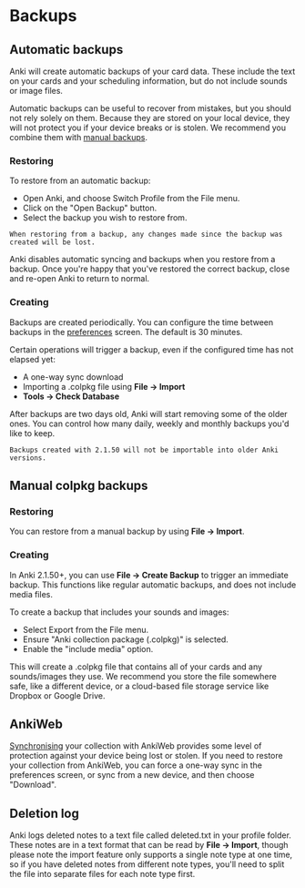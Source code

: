 # Backups

<!-- toc -->

## Automatic backups

Anki will create automatic backups of your card data. These include the text
on your cards and your scheduling information, but do not include sounds or
image files.

Automatic backups can be useful to recover from mistakes, but you should not
rely solely on them. Because they are stored on your local device, they will not
protect you if your device breaks or is stolen. We recommend you combine them with
[manual backups](#manual-colpkg-backups).

### Restoring

To restore from an automatic backup:

- Open Anki, and choose Switch Profile from the File menu.
- Click on the "Open Backup" button.
- Select the backup you wish to restore from.


```admonish caution
When restoring from a backup, any changes made since the backup was created will be lost.
```

Anki disables automatic syncing and backups when you restore from a backup. Once you're
happy that you've restored the correct backup, close and re-open Anki to return to normal.

### Creating

Backups are created periodically. You can configure the time between backups
in the [preferences](preferences.md) screen. The default is 30 minutes.

Certain operations will trigger a backup, even if the configured time has not
elapsed yet:

- A one-way sync download
- Importing a .colpkg file using **File → Import**
- **Tools → Check Database**

After backups are two days old, Anki will start removing some of the older ones.
You can control how many daily, weekly and monthly backups you'd like to keep.

```admonish info
Backups created with 2.1.50 will not be importable into older Anki versions.
```

## Manual colpkg backups

### Restoring

You can restore from a manual backup by using **File → Import**.

### Creating

In Anki 2.1.50+, you can use **File → Create Backup** to trigger an immediate backup. This
functions like regular automatic backups, and does not include media files.

To create a backup that includes your sounds and images:

- Select Export from the File menu.
- Ensure "Anki collection package (.colpkg)" is selected.
- Enable the "include media" option.

This will create a .colpkg file that contains all of your cards and any sounds/images they
use. We recommend you store the file somewhere safe, like a different device, or a cloud-based
file storage service like Dropbox or Google Drive.

## AnkiWeb

[Synchronising](./syncing.md) your collection with AnkiWeb provides some level of protection
against your device being lost or stolen. If you need to restore your collection from AnkiWeb,
you can force a one-way sync in the preferences screen, or sync from a new device, and then choose
"Download".

## Deletion log

Anki logs deleted notes to a text file called deleted.txt in your
profile folder. These notes are in a text format that can be read by
**File → Import**, though please note the import feature only supports a
single note type at one time, so if you have deleted notes from
different note types, you'll need to split the file into separate files
for each note type first.
